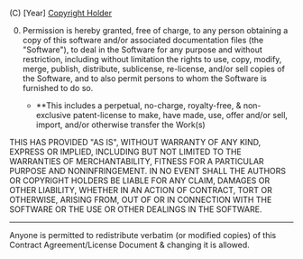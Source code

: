

 

(C) [Year] [Copyright Holder](s) 

0. Permission is hereby granted, free of charge, to any person obtaining a copy of this
software and/or associated documentation files (the "Software"), to deal in the Software
for any purpose and without restriction, including without limitation the rights to use, copy, modify,
merge, publish, distribute, sublicense, re-license, and/or sell copies of the Software, and to
also permit persons to whom the Software is furnished to do so. 
   
   + **This includes a perpetual, no-charge, royalty-free, & non-exclusive patent-license 
   to make, have made, use, offer and/or sell, import, and/or otherwise transfer the Work(s)   
  
THIS HAS PROVIDED "AS IS", WITHOUT WARRANTY OF ANY KIND, EXPRESS OR IMPLIED,
INCLUDING BUT NOT LIMITED TO THE WARRANTIES OF MERCHANTABILITY, FITNESS FOR A
PARTICULAR PURPOSE AND NONINFRINGEMENT. IN NO EVENT SHALL THE AUTHORS OR COPYRIGHT
HOLDERS BE LIABLE FOR ANY CLAIM, DAMAGES OR OTHER LIABILITY, WHETHER IN AN ACTION
OF CONTRACT, TORT OR OTHERWISE, ARISING FROM, OUT OF OR IN CONNECTION WITH THE
SOFTWARE OR THE USE OR OTHER DEALINGS IN THE SOFTWARE. 
  
  --- 
   
Anyone is permitted to redistribute verbatim (or modified copies) of this Contract Agreement/License Document & changing it is allowed.  
